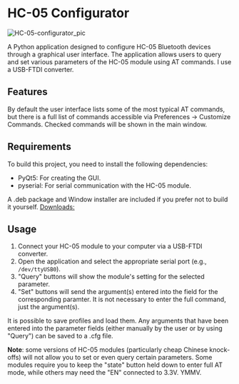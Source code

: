 # HC-05 Configurator
![HC-05-configurator_pic](https://github.com/user-attachments/assets/7b77f596-b9d0-4e0d-8b73-48dabe2bd9a3)

A Python application designed to configure HC-05 Bluetooth devices through a graphical user interface. The application allows users to query and set various parameters of the HC-05 module using AT commands. I use a USB-FTDI converter.

## Features

By default the user interface lists some of the most typical AT commands, but there is a full list of commands accessible via Preferences -> Customize Commands. Checked commands will be shown in the main window.

## Requirements

To build this project, you need to install the following dependencies:

- PyQt5: For creating the GUI.
- pyserial: For serial communication with the HC-05 module.

A .deb package and Window installer are included if you prefer not to build it yourself. [Downloads:](https://github.com/ignotus666/HC-05-Configurator/releases/tag/v0.0.5)

## Usage

1. Connect your HC-05 module to your computer via a USB-FTDI converter.
2. Open the application and select the appropriate serial port (e.g., `/dev/ttyUSB0`).
3. "Query" buttons will show the module's setting for the selected parameter.
4. "Set" buttons will send the argument(s) entered into the field for the corresponding paramter. It is not necessary to enter the full command, just the argument(s).

It is possible to save profiles and load them. Any arguments that have been entered into the parameter fields (either manually by the user or by using "Query") can be saved to a .cfg file.

**Note**: some versions of HC-05 modules (particularly cheap Chinese knock-offs) will not allow you to set or even query certain parameters. Some modules require you to keep the "state" button held down to enter full AT mode, while others may need the "EN" connected to 3.3V. YMMV.
